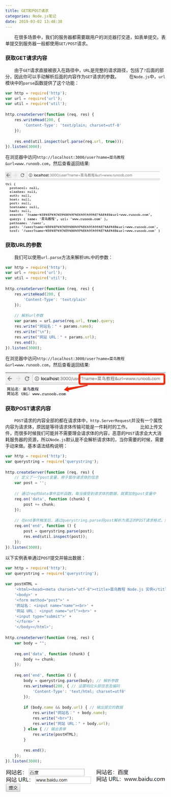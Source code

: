 ```yaml
---
title: GET和POST请求
categories: Node.js笔记
date: 2019-03-02 13:48:38
---
```

&emsp;&emsp;在很多场景中，我们的服务器都需要跟用户的浏览器打交道，如表单提交。表单提交到服务器一般都使用`GET/POST`请求。<!--more-->

### 获取GET请求内容

&emsp;&emsp;由于`GET`请求直接被嵌入在路径中，`URL`是完整的请求路径，包括了`?`后面的部分，因此你可以手动解析后面的内容作为`GET`请求的参数。
&emsp;&emsp;在`Node.js`中，`url`模块中的`parse`函数提供了这个功能：

``` javascript
var http = require('http');
var url = require('url');
var util = require('util');

http.createServer(function (req, res) {
    res.writeHead(200, {
        'Content-Type': 'text/plain; charset=utf-8'
    });

    res.end(util.inspect(url.parse(req.url, true)));
}).listen(3000);
```

在浏览器中访问`http://localhost:3000/user?name=菜鸟教程&url=www.runoob.com`，然后查看返回结果:

<img src="./GET和POST请求/1.png" height="194" width="486">

### 获取URL的参数

&emsp;&emsp;我们可以使用`url.parse`方法来解析`URL`中的参数：

``` javascript
var http = require('http');
var url = require('url');
var util = require('util');

http.createServer(function (req, res) {
    res.writeHead(200, {
        'Content-Type': 'text/plain'
    });

    // 解析url参数
    var params = url.parse(req.url, true).query;
    res.write("网站名：" + params.name);
    res.write("\n");
    res.write("网站 URL：" + params.url);
    res.end();
}).listen(3000);
```

在浏览器中访问`http://localhost:3000/user?name=菜鸟教程&url=www.runoob.com`，然后查看返回结果:

<img src="./GET和POST请求/2.png">

### 获取POST请求内容

&emsp;&emsp;`POST`请求的内容全部的都在请求体中，`http.ServerRequest`并没有一个属性内容为请求体，原因是等待请求体传输可能是一件耗时的工作。
&emsp;&emsp;比如上传文件，而很多时候我们可能并不需要理会请求体的内容，恶意的`POST`请求会大大消耗服务器的资源，所以`Node.js`默认是不会解析请求体的，当你需要的时候，需要手动来做。基本语法结构说明：

``` javascript
var http = require('http');
var querystring = require('querystring');

http.createServer(function (req, res) {
    // 定义了一个post变量，用于暂存请求体的信息
    var post = '';

    // 通过req的data事件监听函数，每当接受到请求体的数据，就累加到post变量中
    req.on('data', function (chunk) {
        post += chunk;
    });

    // 在end事件触发后，通过querystring.parse将post解析为真正的POST请求格式，然后向客户端返回
    req.on('end', function () {
        post = querystring.parse(post);
        res.end(util.inspect(post));
    });
}).listen(3000);
```

以下实例表单通过`POST`提交并输出数据：

``` javascript
var http = require('http');
var querystring = require('querystring');

var postHTML =
    '<html><head><meta charset="utf-8"><title>菜鸟教程 Node.js 实例</title></head>' +
    '<body>' +
    '<form method="post">' +
    '网站名： <input name="name"><br>' +
    '网站 URL： <input name="url"><br>' +
    '<input type="submit">' +
    '</form>' +
    '</body></html>';

http.createServer(function (req, res) {
    var body = "";

    req.on('data', function (chunk) {
        body += chunk;
    });

    req.on('end', function () {
        body = querystring.parse(body); // 解析参数
        res.writeHead(200, { // 设置响应头部信息及编码
            'Content-Type': 'text/html; charset=utf8'
        });

        if (body.name && body.url) { // 输出提交的数据
            res.write("网站名：" + body.name);
            res.write("<br>");
            res.write("网站 URL：" + body.url);
        } else { // 输出表单
            res.write(postHTML);
        }

        res.end();
    });
}).listen(3000);
```

<img src="./GET和POST请求/3.png">